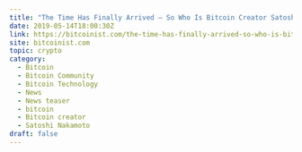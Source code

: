 ```yaml
---
title: "The Time Has Finally Arrived – So Who Is Bitcoin Creator Satoshi Nakamoto?"
date: 2019-05-14T18:00:30Z
link: https://bitcoinist.com/the-time-has-finally-arrived-so-who-is-bitcoin-creator-satoshi-nakamoto/?utm_medium=RSS&utm_source=hune
site: bitcoinist.com
topic: crypto
category:
  - Bitcoin
  - Bitcoin Community
  - Bitcoin Technology
  - News
  - News teaser
  - bitcoin
  - Bitcoin creator
  - Satoshi Nakamoto
draft: false
---
```

